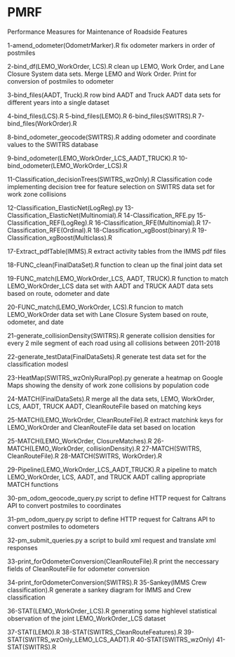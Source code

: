 # PMRF
Performance Measures for Maintenance of Roadside Features

1-amend_odometer(OdometrMarker).R
  fix odometer markers in order of postmiles

2-bind_df(LEMO_WorkOrder, LCS).R
  clean up LEMO, Work Order, and Lane Closure System data sets. Merge LEMO and Work Order. Print for conversion of postmiles to odometer
  
3-bind_files(AADT, Truck).R
  row bind AADT and Truck AADT data sets for different years into a single dataset
  
4-bind_files(LCS).R
5-bind_files(LEMO).R
6-bind_files(SWITRS).R
7-bind_files(WorkOrder).R

8-bind_odometer_geocode(SWITRS).R
  adding odometer and coordinate values to the SWITRS database
  
9-bind_odometer(LEMO_WorkOrder_LCS_AADT_TRUCK).R
10-bind_odometer(LEMO_WorkOrder_LCS).R

11-Classification_decisionTrees(SWITRS_wzOnly).R
  Classification code implementing decision tree for feature selection on SWITRS data set for work zone collisions
  
12-Classification_ElasticNet(LogReg).py
13-Classification_ElasticNet(Multinomial).R
14-Classification_RFE.py
15-Classification_REF(LogReg).R
16-Classification_RFE(Multinomial).R
17-Classification_RFE(Ordinal).R
18-Classification_xgBoost(binary).R
19-Classification_xgBoost(Multiclass).R

17-Extract_pdfTable(IMMS).R
  extract activity tables from the IMMS pdf files

18-FUNC_clean(FinalDataSet).R
  function to clean up the final joint data set

19-FUNC_match(LEMO_WorkOrder_LCS, AADT, TRUCK).R
  function to match LEMO_WorkOrder_LCS data set with AADT and TRUCK AADT data sets based on route, odometer and date
  
20-FUNC_match(LEMO_WorkOrder, LCS).R
  funcion to match LEMO_WorkOrder data set with Lane Closure System based on route, odometer, and date
  
21-generate_collisionDensity(SWITRS).R
  generate collision densities for every 2 mile segment of each road using all collisions between 2011-2018
  
22-generate_testData(FinalDataSets).R
  generate test data set for the classification modesl
  
23-HeatMap(SWITRS_wzOnlyRuralPop).py
  generate a heatmap on Google Maps showing the density of work zone collisions by population code
  
24-MATCH(FinalDataSets).R
  merge all the data sets, LEMO, WorkOrder, LCS, AADT, TRUCK AADT, CleanRouteFile based on matching keys
  
25-MATCH(LEMO_WorkOrder, CleanRouteFile).R
  extract matchink keys for LEMO_WorkOrder and CleanRouteFile data set based on location

25-MATCH(LEMO_WorkOrder, ClosureMatches).R
26-MATCH(LEMO_WorkOrder, collisionDensity).R
27-MATCH(SWITRS, CleanRouteFile).R
28-MATCH(SWITRS, WorkOrder).R

29-Pipeline(LEMO_WorkOrder_LCS_AADT_TRUCK).R
  a pipeline to match LEMO_WorkOrder, LCS, AADT, and TRUCK AADT calling appropriate MATCH functions

30-pm_odom_geocode_query.py
  script to define HTTP request for Caltrans API to convert postmiles to coordinates
  
31-pm_odom_query.py
  script to define HTTP request for Caltrans API to convert postmiles to odometers
  
32-pm_submit_queries.py
  a script to build xml request and translate xml responses

33-print_forOdometerConversion(CleanRouteFile).R
  print the neccessary fields of CleanRouteFile for odometer conversion
  
34-print_forOdometerConversion(SWITRS).R
35-Sankey(IMMS Crew classification).R
  generate a sankey diagram for IMMS and Crew classification
  
36-STAT(LEMO_WorkOrder_LCS).R
  generating some highlevel statistical observation of the joint LEMO_WorkOrder_LCS dataset
  
37-STAT(LEMO).R
38-STAT(SWITRS_CleanRouteFeatures).R
39-STAT(SWITRS_wzOnly_LEMO_LCS_AADT).R
40-STAT(SWITRS_wzOnly)
41-STAT(SWITRS).R